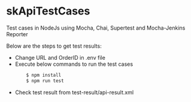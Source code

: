 # skApiTestCases

Test cases in NodeJs using Mocha, Chai, Supertest and Mocha-Jenkins Reporter

Below are the steps to get test results:

* Change URL and OrderID in .env file
* Execute below commands to run the test cases
    ```bash
        $ npm install
        $ npm run test
    ```
* Check test result from test-result/api-result.xml
